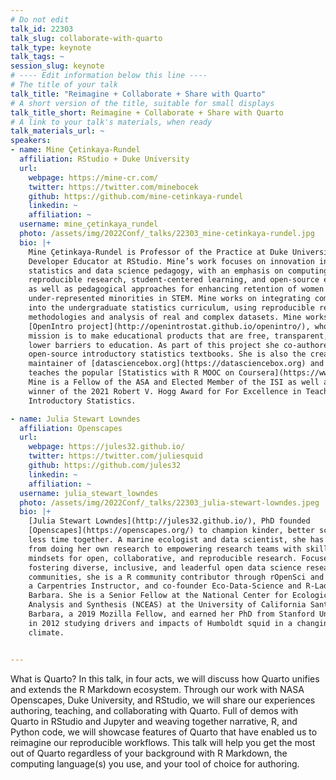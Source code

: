 ```yaml
---
# Do not edit
talk_id: 22303
talk_slug: collaborate-with-quarto
talk_type: keynote
talk_tags: ~
session_slug: keynote
# ---- Edit information below this line ----
# The title of your talk
talk_title: "Reimagine + Collaborate + Share with Quarto"
# A short version of the title, suitable for small displays
talk_title_short: Reimagine + Collaborate + Share with Quarto
# A link to your talk's materials, when ready
talk_materials_url: ~
speakers:
- name: Mine Çetinkaya-Rundel
  affiliation: RStudio + Duke University
  url:
    webpage: https://mine-cr.com/
    twitter: https://twitter.com/minebocek
    github: https://github.com/mine-cetinkaya-rundel
    linkedin: ~
    affiliation: ~
  username: mine_çetinkaya_rundel
  photo: /assets/img/2022Conf/_talks/22303_mine-cetinkaya-rundel.jpg
  bio: |+
    Mine Çetinkaya-Rundel is Professor of the Practice at Duke University and
    Developer Educator at RStudio. Mine’s work focuses on innovation in
    statistics and data science pedagogy, with an emphasis on computing,
    reproducible research, student-centered learning, and open-source education
    as well as pedagogical approaches for enhancing retention of women and
    under-represented minorities in STEM. Mine works on integrating computation
    into the undergraduate statistics curriculum, using reproducible research
    methodologies and analysis of real and complex datasets. Mine works on the
    [OpenIntro project](http://openintrostat.github.io/openintro/), whose
    mission is to make educational products that are free, transparent, and
    lower barriers to education. As part of this project she co-authored four
    open-source introductory statistics textbooks. She is also the creator and
    maintainer of [datasciencebox.org](https://datasciencebox.org) and she
    teaches the popular [Statistics with R MOOC on Coursera](https://www.coursera.org/specializations/statistics).
    Mine is a Fellow of the ASA and Elected Member of the ISI as well as the
    winner of the 2021 Robert V. Hogg Award for For Excellence in Teaching
    Introductory Statistics.

- name: Julia Stewart Lowndes
  affiliation: Openscapes
  url:
    webpage: https://jules32.github.io/
    twitter: https://twitter.com/juliesquid
    github: https://github.com/jules32
    linkedin: ~
    affiliation: ~
  username: julia_stewart_lowndes
  photo: /assets/img/2022Conf/_talks/22303_julia-stewart-lowndes.jpeg
  bio: |+
    [Julia Stewart Lowndes](http://jules32.github.io/), PhD founded
    [Openscapes](https://openscapes.org/) to champion kinder, better science in
    less time together. A marine ecologist and data scientist, she has shifted
    from doing her own research to empowering research teams with skillsets and
    mindsets for open, collaborative, and reproducible research. Focused on
    fostering diverse, inclusive, and leaderful open data science research
    communities, she is a R community contributor through rOpenSci and RStudio,
    a Carpentries Instructor, and co-founder Eco-Data-Science and R-Ladies Santa
    Barbara. She is a Senior Fellow at the National Center for Ecological
    Analysis and Synthesis (NCEAS) at the University of California Santa
    Barbara, a 2019 Mozilla Fellow, and earned her PhD from Stanford University
    in 2012 studying drivers and impacts of Humboldt squid in a changing
    climate.


---
```


<!-- ABSTRACT ----
Please write abstract below. You may use simple markdown (links, code style, bold, italics)
-->

What is Quarto? In this talk, in four acts, we will discuss how Quarto unifies and extends the R Markdown ecosystem. Through our work with NASA Openscapes, Duke University, and RStudio, we will share our experiences authoring, teaching, and collaborating with Quarto. Full of demos with Quarto in RStudio and Jupyter and weaving together narrative, R, and Python code, we will showcase features of Quarto that have enabled us to reimagine our reproducible workflows. This talk will help you get the most out of Quarto regardless of your background with R Markdown, the computing language(s) you use, and your tool of choice for authoring.

